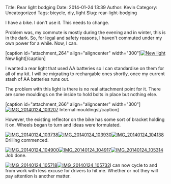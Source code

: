 Title: Rear light bodging
Date: 2014-01-24 13:39
Author: Kevin
Category: Uncategorized
Tags: bicycle, diy, light
Slug: rear-light-bodging

I have a bike. I don't use it. This needs to change.

Problem was, my commute is mostly during the evening and in winter, this
is in the dark. So, for legal and safety reasons, I haven't commuted
under my own power for a while. Now, I can.

[caption id="attachment\_264" align="aligncenter" width="300"][![New
light](/images/2014/01/IMG_20140124_103129-300x225.jpg)](/images/2014/01/IMG_20140124_103129.jpg)
New light[/caption]

I wanted a rear light that used AA batteries so I can standardise on
them for all of my kit. I will be migrating to rechargable ones shortly,
once my current stash of AA batteries runs out.

The problem with this light is there is no real attachment point for it.
There are some mouldings on the inside to hold bolts in place but
nothing else.

[caption id="attachment\_266" align="aligncenter"
width="300"][![IMG\_20140124\_103207](/images/2014/01/IMG_20140124_103207-300x225.jpg)](/images/2014/01/IMG_20140124_103207.jpg)
Internal mouldings[/caption]

However, the existing reflector on the bike has some sort of bracket
holding it on. Wheels began to turn and ideas were formulated.

[![IMG\_20140124\_103738](/images/2014/01/IMG_20140124_103738-300x225.jpg)](/images/2014/01/IMG_20140124_103738.jpg)[![IMG\_20140124\_103930](/images/2014/01/IMG_20140124_103930-225x300.jpg)](/images/2014/01/IMG_20140124_103930.jpg)[![IMG\_20140124\_104138](/images/2014/01/IMG_20140124_104138-225x300.jpg)](/images/2014/01/IMG_20140124_104138.jpg)Drilling
commenced.

[![IMG\_20140124\_104900](/images/2014/01/IMG_20140124_104900-225x300.jpg)](/images/2014/01/IMG_20140124_104900.jpg)[![IMG\_20140124\_104917](/images/2014/01/IMG_20140124_104917-225x300.jpg)](/images/2014/01/IMG_20140124_104917.jpg)[![IMG\_20140124\_105314](/images/2014/01/IMG_20140124_105314-225x300.jpg)](/images/2014/01/IMG_20140124_105314.jpg)Job
done.

[![IMG\_20140124\_105718](/images/2014/01/IMG_20140124_105718-300x225.jpg)](/images/2014/01/IMG_20140124_105718.jpg)[![IMG\_20140124\_105732](/images/2014/01/IMG_20140124_105732-300x225.jpg)](/images/2014/01/IMG_20140124_105732.jpg)I
can now cycle to and from work with less excuse for drivers to hit me.
Whether or not they will pay attention is another matter.
